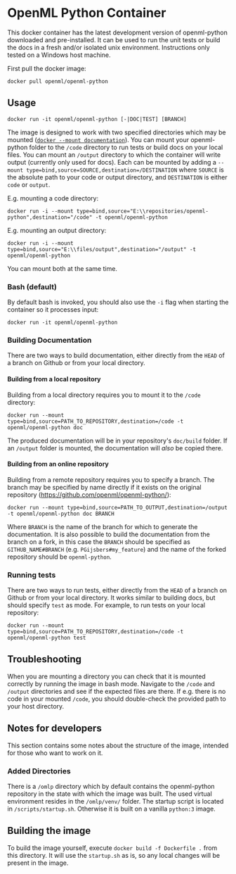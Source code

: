 # OpenML Python Container

This docker container has the latest development version of openml-python downloaded and pre-installed.
It can be used to run the unit tests or build the docs in a fresh and/or isolated unix environment.
Instructions only tested on a Windows host machine.

First pull the docker image:

    docker pull openml/openml-python

## Usage
`docker run -it openml/openml-python [-|DOC|TEST] [BRANCH]`

The image is designed to work with two specified directories which may be mounted ([`docker --mount documentation`](https://docs.docker.com/storage/bind-mounts/#start-a-container-with-a-bind-mount)).
You can mount your openml-python folder to the `/code` directory to run tests or build docs on your local files.
You can mount an `/output` directory to which the container will write output (currently only used for docs).
Each can be mounted by adding a `--mount type=bind,source=SOURCE,destination=/DESTINATION` where `SOURCE` is the absolute path to your code or output directory, and `DESTINATION` is either `code` or `output`.
  
E.g. mounting a code directory: 

    docker run -i --mount type=bind,source="E:\\repositories/openml-python",destination="/code" -t openml/openml-python

E.g. mounting an output directory: 

    docker run -i --mount type=bind,source="E:\\files/output",destination="/output" -t openml/openml-python

You can mount both at the same time.

### Bash (default)
By default bash is invoked, you should also use the `-i` flag when starting the container so it processes input: 

    docker run -it openml/openml-python

### Building Documentation
There are two ways to build documentation, either directly from the `HEAD` of a branch on Github or from your local directory.

#### Building from a local repository
Building from a local directory requires you to mount it to the ``/code`` directory:

    docker run --mount type=bind,source=PATH_TO_REPOSITORY,destination=/code -t openml/openml-python doc

The produced documentation will be in your repository's ``doc/build`` folder.
If an `/output` folder is mounted, the documentation will *also* be copied there.

#### Building from an online repository
Building from a remote repository requires you to specify a branch.
The branch may be specified by name directly if it exists on the original repository (https://github.com/openml/openml-python/):

    docker run --mount type=bind,source=PATH_TO_OUTPUT,destination=/output -t openml/openml-python doc BRANCH

Where `BRANCH` is the name of the branch for which to generate the documentation.
It is also possible to build the documentation from the branch on a fork, in this case the `BRANCH` should be specified as `GITHUB_NAME#BRANCH` (e.g. `PGijsbers#my_feature`) and the name of the forked repository should be `openml-python`.

### Running tests
There are two ways to run tests, either directly from the `HEAD` of a branch on Github or from your local directory.
It works similar to building docs, but should specify `test` as mode.
For example, to run tests on your local repository:

    docker run --mount type=bind,source=PATH_TO_REPOSITORY,destination=/code -t openml/openml-python test
    
## Troubleshooting

When you are mounting a directory you can check that it is mounted correctly by running the image in bash mode.
Navigate to the `/code` and `/output` directories and see if the expected files are there.
If e.g. there is no code in your mounted `/code`, you should double-check the provided path to your host directory.

## Notes for developers
This section contains some notes about the structure of the image, intended for those who want to work on it.

### Added Directories
There is a `/omlp` directory which by default contains the openml-python repository in the state with which the image was built.
The used virtual environment resides in the `/omlp/venv/` folder.
The startup script is located in `/scripts/startup.sh`.
Otherwise it is built on a vanilla `python:3` image.

## Building the image
To build the image yourself, execute `docker build -f Dockerfile .` from this directory.
It will use the `startup.sh` as is, so any local changes will be present in the image.
